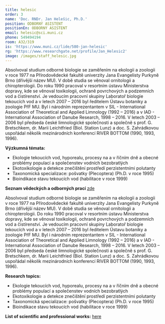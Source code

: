 ```yaml
---
title: helesic
order: 3
name: 'Doc. RNDr. Jan Helešic, Ph.D.'
position: ODBORNÝ ASISTENT
positionEn: ODBORNÝ ASISTENT
email: helesic@sci.muni.cz
phone: 549494194
room: A32/319
is: 'https://www.muni.cz/lide/580-jan-helesic'
rg: 'https://www.researchgate.net/profile/Jan_Helesic2'
image: /images/staff_helesic.jpg
---
```

<div class="cz">


Absolvoval studium odborné biologie se zaměřením na ekologii a zoologii v roce 1977 na Přírodovědecké fakultě univerzity Jana Evangelisty Purkyně Brno (dřívější název MU). V době studia
se věnoval ornitologii a chiropterologii. Do roku 1990 pracoval v resortním ústavu Ministerstva
dopravy, kde se věnoval toxikologii, ochraně povrchových a podzemních vod a čistírenství. Je vedoucím pracovní skupiny Laboratoř biologie tekoucích vod a v letech 2007 – 2016 byl ředitelem
Ústavu botaniky a zoologie PřF MU. Byl i národním reprezentantem v SIL - International Association
of Theoretical and Applied Limnology (1992 – 2016) a v IAD - International Association of Danube
Research, 1998 – 2016. V letech 2003 – 2006 byl předseda české limnologické společnosti a společně s prof. G. Bretschkem, dr. Marii Leichtfried (Biol. Station Lunz) a doc. S. Zahrádkovou uspořádal několik mezinárodních konferencí RIVER BOTTOM (1990, 1993, 1996).

**Výzkumná témata:**

* Ekologie tekoucích vod, hyporealu, procesy na a v říčním dně a obecné problémy populací a společenstev vodních bezobratlých
* Ekotoxikologie a detekce znečištění prostředí perzistentními polutanty
* Taxonomická specializace: pošvatky (Plecoptera) (Ph.D. v roce 1995)
* Bioindikace stavu tekoucích vod (habilitace v roce 1999)

**Seznam vědeckých a odborných prací** [zde](helesic.pdf)

</div>

<div class="en">


Absolvoval studium odborné biologie se zaměřením na ekologii a zoologii v roce 1977 na Přírodovědecké fakultě univerzity Jana Evangelisty Purkyně Brno (dřívější název MU). V době studia
se věnoval ornitologii a chiropterologii. Do roku 1990 pracoval v resortním ústavu Ministerstva
dopravy, kde se věnoval toxikologii, ochraně povrchových a podzemních vod a čistírenství. Je vedoucím pracovní skupiny Laboratoř biologie tekoucích vod a v letech 2007 – 2016 byl ředitelem
Ústavu botaniky a zoologie PřF MU. Byl i národním reprezentantem v SIL - International Association
of Theoretical and Applied Limnology (1992 – 2016) a v IAD - International Association of Danube
Research, 1998 – 2016. V letech 2003 – 2006 byl předseda české limnologické společnosti a společně s prof. G. Bretschkem, dr. Marii Leichtfried (Biol. Station Lunz) a doc. S. Zahrádkovou uspořádal několik mezinárodních konferencí RIVER BOTTOM (1990, 1993, 1996).

**Research topics:**

* Ekologie tekoucích vod, hyporealu, procesy na a v říčním dně a obecné problémy populací a společenstev vodních bezobratlých
* Ekotoxikologie a detekce znečištění prostředí perzistentními polutanty
* Taxonomická specializace: pošvatky (Plecoptera) (Ph.D. v roce 1995)
* Bioindikace stavu tekoucích vod (habilitace v roce 1999)

**List of scientific and professional works:** [here](helesic.pdf)

</div>
